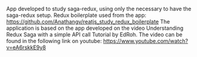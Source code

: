 App developed to study saga-redux, using only the necessary to have the saga-redux setup.
Redux boilerplate used from the app: https://github.com/Anathangv/reatjs_study_redux_boilerplate
The application is based on the app developed on the video Understanding Redux Saga with a simple API call Tutorial by EdRoh. 
The video can be found in the following link on youtube: https://www.youtube.com/watch?v=eA6rskkE9y8

